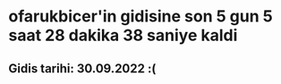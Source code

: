 # ofarukbicer'in gidisine son 5 gun 5 saat 28 dakika 38 saniye kaldi

## Gidis tarihi: 30.09.2022 :(